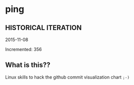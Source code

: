 # ping

## HISTORICAL ITERATION
2015-11-08

Incremented: 356

## What is this?? 
Linux skills to hack the github commit visualization chart `;-)`
